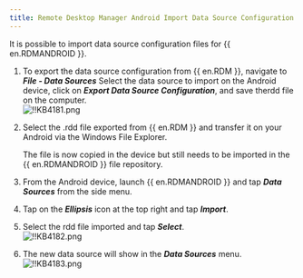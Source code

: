 ```yaml
---
title: Remote Desktop Manager Android Import Data Source Configuration
---
```

It is possible to import data source configuration files for {{ en.RDMANDROID }}.

1. To export the data source configuration from {{ en.RDM }}, navigate to ***File - Data Sources*** Select the data source to import on the Android device, click on ***Export Data Source Configuration***, and save therdd file on the computer.  
![!!KB4181.png](https://webdevolutions.azureedge.net/docs/en/kb/KB4181.png)
1. Select the .rdd file exported from {{ en.RDM }} and transfer it on your Android via the Windows File Explorer.  

   The file is now copied in the device but still needs to be imported in the {{ en.RDMANDROID }} file repository.
3. From the Android device, launch {{ en.RDMANDROID }} and tap ***Data Sources*** from the side menu.
1. Tap on the ***Ellipsis*** icon at the top right and tap ***Import***.
1. Select the rdd file imported and tap ***Select***.  
![!!KB4182.png](https://webdevolutions.azureedge.net/docs/en/kb/KB4182.png)
1. The new data source will show in the ***Data Sources*** menu.  
![!!KB4183.png](https://webdevolutions.azureedge.net/docs/en/kb/KB4183.png)
